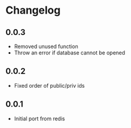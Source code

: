 # Changelog

## 0.0.3

* Removed unused function
* Throw an error if database cannot be opened

## 0.0.2

* Fixed order of public/priv ids

## 0.0.1

* Initial port from redis
